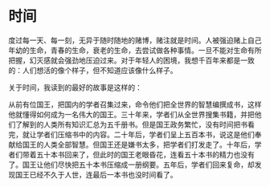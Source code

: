 # 时间

度过每一天、每一刻，无异于随时随地的赌博，赌注就是时间。人被强迫赌上自己年幼的生命，青春的生命，衰老的生命，去尝试做各种事情。一旦不能对生命有所把握，幻灭感就会强劲地压迫过来。对于年轻人的困境，我想千百年来都是一致的：人们想活的像个样子，但不知道应该像什么样子。

关于时间，我读到的最好的故事是这样的：

从前有位国王，把国内的学者召集过来，命令他们把全世界的智慧编撰成书，这样他就懂得如何成为一名伟大的国王。三十年来，学者们从全世界搜集书籍，并把他们了解到的人类所有知识汇总为五千册书。但是国王政务繁忙，没有时间把书看完，就让学者们压缩书中的内容。二十年后，学者们呈上五百本书，说这是他们奉献给国王的人类全部智慧。但国王还是嫌书太多，把学者们打发走了。十年后，学者们带着五十本书回来了，但此时的国王老眼昏花，连看五十本书的精力也没有了。国王让他们尽快把五十本书压缩成一册纲要。五年后，学者们回来复命，却发现国王已经不久于人世，连最后一本书也没时间看了。
<!--stackedit_data:
eyJoaXN0b3J5IjpbLTkyOTk4MjYzMiwxNDUzMjg1MzU3LC0xMD
EyNjA3OTRdfQ==
-->